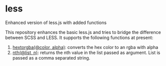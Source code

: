 less
====

Enhanced version of less.js with added functions


This repository enhances the basic less.js and tries to bridge the difference between SCSS and LESS.
It supports the following functions at present:

1. [hextorgba(@color, alpha)](/#): converts the hex color to an rgba with alpha
2. [nth(@list, n)](/#): returns the nth value in the list passed as argument. List is passed as a comma separated string.
